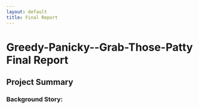```yaml
---
layout: default
title: Final Report
---
```

# Greedy-Panicky--Grab-Those-Patty Final Report
## Project Summary
### Background Story:
